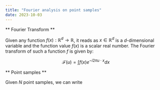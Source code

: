 ```yaml
---
title: "Fourier analysis on point samples"
date: 2023-10-03
---
```



** Fourier Transform ** 

Given any function $f(x): \mathbb{R}^d \rightarrow \mathbb{R}$, it reads as $x \in \mathbb{R}^d$ is a $d$-dimensional variable and the function value $f(x)$ is a scalar real number. The Fourier transform of such a function $f$ is given by:

$$ \mathcal{F}(u) = \int f(x) e^{-i 2 \pi u \cdot x} dx $$


** Point samples ** 

Given $N$ point samples, we can write 
